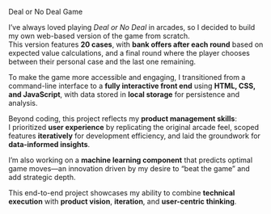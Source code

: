 Deal or No Deal Game

I’ve always loved playing *Deal or No Deal* in arcades, so I decided to build my own web-based version of the game from scratch.  
This version features **20 cases**, with **bank offers after each round** based on expected value calculations, and a final round where the player chooses between their personal case and the last one remaining.  

To make the game more accessible and engaging, I transitioned from a command-line interface to a **fully interactive front end** using **HTML, CSS, and JavaScript**, with data stored in **local storage** for persistence and analysis.  

Beyond coding, this project reflects my **product management skills**:  
I prioritized **user experience** by replicating the original arcade feel, scoped features **iteratively** for development efficiency, and laid the groundwork for **data-informed insights**.  

I’m also working on a **machine learning component** that predicts optimal game moves—an innovation driven by my desire to “beat the game” and add strategic depth.  

This end-to-end project showcases my ability to combine **technical execution** with **product vision**, **iteration**, and **user-centric thinking**.
